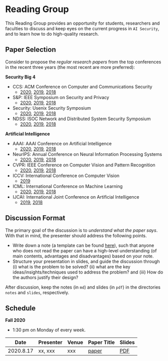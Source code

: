 # Reading Group

 This Reading Group provides an opportunity for students, researchers and faculties to discuss and keep eyes on the current progress in `AI Security`, and to learn how to do high-quality research.

 ## Paper Selection

Consider to propose the *regular research papers* from the top conferences in the recent three years (the most recent are more preferred):

**Security Big 4**  

- CCS: ACM Conference on Computer and Communications Security
    - [2020](https://www.sigsac.org/ccs/CCS2020/accepted-papers.html), [2019](https://sigsac.org/ccs/CCS2019/index.php/program/accepted-papers/), [2018](https://www.sigsac.org/ccs/CCS2018/accepted/papers/)
- S&P: IEEE Symposium on Security and Privacy
    - [2020](http://www.ieee-security.org/TC/SP2020/program-papers.html), [2019](http://www.ieee-security.org/TC/SP2019/program-papers.html), [2018](https://www.ieee-security.org/TC/SP2018/program-papers.html)
- Security: Usenix Security Symposium
    - [2020](https://www.usenix.org/conference/usenixsecurity20/summer-accepted-papers), [2019](https://www.usenix.org/conference/usenixsecurity19/fall-accepted-papers), [2018](https://www.usenix.org/conference/usenixsecurity18/poster-session)
- NDSS: ISOC Network and Distributed System Security Symposium
    - [2020]( https://www.ndss-symposium.org/ndss2020/accepted-papers/), [2019](https://www.ndss-symposium.org/ndss2019/ndss-2019-posters/), [2018](https://www.ndss-symposium.org/ndss2018/posters/)

**Artificial Intelligence**  

- AAAI: AAAI Conference on Artificial Intelligence
    - [2020](https://aaai.org/Library/AAAI/aaai20contents.php), [2019](https://aaai.org/Library/AAAI/aaai19contents.php),  [2018](https://aaai.org/Library/AAAI/aaai18contents.php)
- NeurIPS: Annual Conference on Neural Information Processing Systems
    - [2020](https://neurips.cc/Conferences/2020/AcceptedPapersInitial), [2019](https://neurips.cc/Conferences/2019/Schedule?type=Poster),  [2018](https://neurips.cc/Conferences/2018/Schedule?type=Poster)
- CVPR: IEEE Conference on Computer Vision and Pattern Recognition
    - [2020](https://openaccess.thecvf.com/CVPR2020), [2019](https://openaccess.thecvf.com/CVPR2019),  [2018](https://openaccess.thecvf.com/CVPR2018)
- ICCV: International Conference on Computer Vision
    - [2019](https://openaccess.thecvf.com/ICCV2019)
- ICML: International Conference on Machine Learning
    - [2020](https://icml.cc/virtual/2020/papers.html?filter=keywords), [2019](https://icml.cc/virtual/2019/papers.html?filter=keywords),  [2018](https://icml.cc/virtual/2018/papers.html?filter=keywords)
- IJCAI: International Joint Conference on Artificial Intelligence
    - [2019](https://www.ijcai19.org/accepted-papers.html),  [2018](http://ijcai-18.org/accepted-papers/index.html)

## Discussion Format

The primary goal of the discussion is to *understand what the paper says*. With that in mind, the presenter should address the following points.
- Write down a note (a template can be found [here](./reading/template/notes_tpl.md)), such that anyone who does not read the paper can have a high-level understanding (of main contents, advantages and disadvantages) based on your note. 
- Structure your presentation in slides, and guide the discussion through (i) what is the problem to be solved? (ii) what are the key ideas/insights/techniques used to address the problem? and (iii) How do the authors justify their design?

After discussion, keep the notes (in `md`) and slides (in `pdf`) in the directories `notes` and `slides`, respectively.


## Schedule

**Fall 2020**  

- 1:30 pm on Monday of every week.

| Date      | Presenter       | Venue      | Paper Title                                                                                                                                                     | Slides                                                              |
| --------- | --------------- | ---------- | --------------------------------------------------------------------------------------------------------------------------------------------------------------- | ------------------------------------------------------------------- |
| 2020.8.17 | xx, xxx    | xxx     | [paper](paper.pdf)                                                     | [PDF](./slides/xxx.pdf)              |
